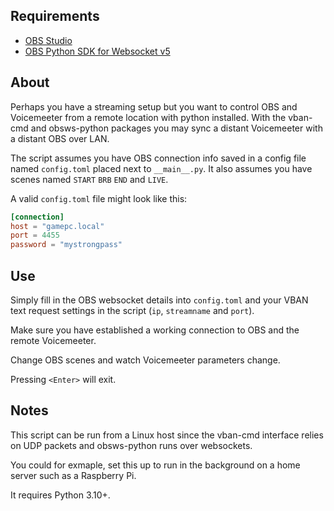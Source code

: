 ## Requirements

-   [OBS Studio](https://obsproject.com/)
-   [OBS Python SDK for Websocket v5](https://github.com/aatikturk/obsws-python)

## About

Perhaps you have a streaming setup but you want to control OBS and Voicemeeter from a remote location with python installed.
With the vban-cmd and obsws-python packages you may sync a distant Voicemeeter with a distant OBS over LAN.

The script assumes you have OBS connection info saved in a config file named `config.toml` placed next to `__main__.py`.
It also assumes you have scenes named `START` `BRB` `END` and `LIVE`.

A valid `config.toml` file might look like this:

```toml
[connection]
host = "gamepc.local"
port = 4455
password = "mystrongpass"
```

## Use

Simply fill in the OBS websocket details into `config.toml` and your VBAN text request settings in the script (`ip`, `streamname` and `port`).

Make sure you have established a working connection to OBS and the remote Voicemeeter.

Change OBS scenes and watch Voicemeeter parameters change.

Pressing `<Enter>` will exit.

## Notes

This script can be run from a Linux host since the vban-cmd interface relies on UDP packets and obsws-python runs over websockets.

You could for exmaple, set this up to run in the background on a home server such as a Raspberry Pi.

It requires Python 3.10+.
